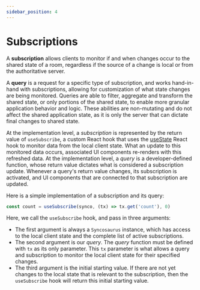 ```yaml
---
sidebar_position: 4
---
```


# Subscriptions

A **subscription** allows clients to monitor if and when changes occur to the shared state of a room, regardless if the source of a change is local or from the authoritative server.

A **query** is a request for a specific type of subscription, and works hand-in-hand with subscriptions, allowing for customization of what state changes are being monitored. Queries are able to filter, aggregate and transform the shared state, or only portions of the shared state, to enable more granular application behavior and logic. These abilities are non-mutating and do not affect the shared application state, as it is only the server that can dictate final changes to shared state.

At the implementation level, a *subscription* is represented by the return value of `useSubscribe`, a custom React hook that uses the [useState](https://react.dev/reference/react/useState) React hook  to monitor data from the local client state. What an update to this monitored data occurs, associated UI components re-renders with this refreshed data. At the implementation level, a *query* is a developer-defined function, whose return value dictates what is considered a subscription update. Whenever a query's return value changes, its subscription is activated, and UI components that are connected to that subscription are updated.

Here is a simple implementation of a subscription and its query:

```js
const count = useSubscribe(synco, (tx) => tx.get('count'), 0)
```

Here, we call the `useSubscribe` hook, and pass in three arguments:

- The first argument is always a `Syncosaurus` instance, which has access to the local client state and the complete list of active subscriptions.
- The second argument is our *query*. The *query* function must be defined with `tx` as its only parameter. This `tx` parameter is what allows a query and subscription to monitor the local client state for their specified changes.
- The third argument is the initial starting value. If there are not yet changes to the local state that is relevant to the subscription, then the `useSubscribe` hook will return this initial starting value.
